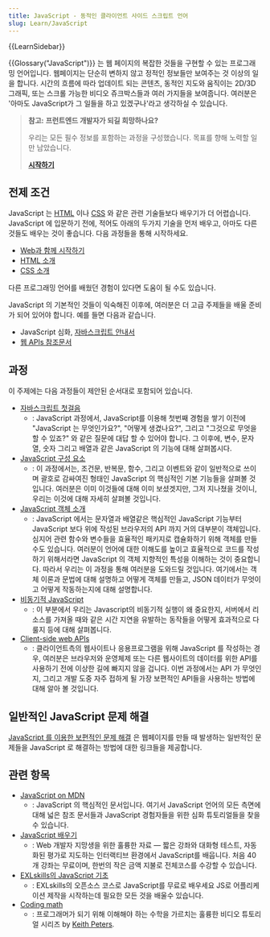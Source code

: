 ```yaml
---
title: JavaScript - 동적인 클라이언트 사이드 스크립트 언어
slug: Learn/JavaScript
---
```

{{LearnSidebar}}

{{Glossary("JavaScript")}} 는 웹 페이지의 복잡한 것들을 구현할 수 있는 프로그래밍 언어입니다. 웹페이지는 단순히 변하지 않고 정적인 정보들만 보여주는 것 이상의 일을 합니다. 시간의 흐름에 따라 업데이트 되는 콘텐츠, 동적인 지도와 움직이는 2D/3D 그래픽, 또는 스크롤 가능한 비디오 쥬크박스들과 여러 가지들을 보여줍니다. 여러분은 '아마도 JavaScript가 그 일들을 하고 있겠구나'라고 생각하실 수 있습니다.

> **참고:** **프런트엔드 개발자가 되길 희망하나요?**
>
> 우리는 모든 필수 정보를 포함하는 과정을 구성했습니다. 목표를 향해 노력할 일만 남았습니다.
>
> [**시작하기**](/ko/docs/Learn/Front-end_web_developer)

## 전제 조건

JavaScript 는 [HTML](/ko/docs/Learn/HTML) 이나 [CSS](/ko/docs/Learn/CSS) 와 같은 관련 기술들보다 배우기가 더 어렵습니다. JavaScript 에 입문하기 전에, 적어도 아래의 두가지 기술을 먼저 배우고, 아마도 다른 것들도 배우는 것이 좋습니다. 다음 과정들을 통해 시작하세요.

- [Web과 함께 시작하기](/ko/docs/Learn/Getting_started_with_the_web)
- [HTML 소개](/ko/docs/Learn/HTML/Introduction_to_HTML)
- [CSS 소개](/ko/docs/Learn/CSS/Introduction_to_CSS)

다른 프로그래밍 언어를 배웠던 경험이 있다면 도움이 될 수도 있습니다.

JavaScript 의 기본적인 것들이 익숙해진 이후에, 여러분은 더 고급 주제들을 배울 준비가 되어 있어야 합니다. 예를 들면 다음과 같습니다.

- JavaScript 심화, [자바스크립트 안내서](/ko/docs/Web/JavaScript/Guide)
- [웹 APIs 참조문서](/ko/docs/Web/API)

## 과정

이 주제에는 다음 과정들이 제안된 순서대로 포함되어 있습니다.

- [자바스크립트 첫걸음](/ko/docs/Learn/JavaScript/First_steps)
  - : JavaScript 과정에서, JavaScript를 이용해 첫번째 경험을 쌓기 이전에 "JavaScript 는 무엇인가요?", "어떻게 생겼나요?", 그리고 "그것으로 무엇을 할 수 있죠?" 와 같은 질문에 대답 할 수 있어야 합니다. 그 이후에, 변수, 문자열, 숫자 그리고 배열과 같은 JavaScript 의 기능에 대해 살펴봅시다.
- [JavaScript 구성 요소](/ko/docs/Learn/JavaScript/Building_blocks)
  - : 이 과정에서는, 조건문, 반복문, 함수, 그리고 이벤트와 같이 일반적으로 쓰이며 괄호로 감싸여진 형태인 JavaScript 의 핵심적인 기본 기능들을 살펴볼 것입니다. 여러분은 이미 이것들에 대해 이미 보셨겟지만, 그저 지나쳤을 것이니, 우리는 이것에 대해 자세히 살펴볼 것입니다.
- [JavaScript 객체 소개](/ko/docs/Learn/JavaScript/Objects)
  - : JavaScript 에서는 문자열과 배열같은 핵심적인 JavaScript 기능부터 JavaScript 보다 위에 작성된 브라우저의 API 까지 거의 대부분이 객체입니다. 심지어 관련 함수와 변수들을 효율적인 패키지로 캡슐화하기 위해 객체를 만들 수도 있습니다. 여러분이 언어에 대한 이해도를 높이고 효율적으로 코드를 작성하기 위해서라면 JavaScript 의 객체 지향적인 특성을 이해하는 것이 중요합니다. 따라서 우리는 이 과정을 통해 여러분을 도와드릴 것입니다. 여기에서는 객체 이론과 문법에 대해 설명하고 어떻게 객체를 만들고, JSON 데이터가 무엇이고 어떻게 작동하는지에 대해 설명합니다.
- [비동기적 JavaScript](/ko/docs/Learn/JavaScript/Asynchronous)
  - : 이 부분에서 우리는 Javascript의 비동기적 실행이 왜 중요한지, 서버에서 리소스를 가져올 때와 같은 시간 지연을 유발하는 동작들을 어떻게 효과적으로 다룰지 등에 대해 살펴봅니다.
- [Client-side web APIs](/ko/docs/Learn/JavaScript/Client-side_web_APIs)
  - : 클라이언트측의 웹사이트나 응용프로그램을 위해 JavaScript 를 작성하는 경우, 여러분은 브라우저와 운영체제 또는 다른 웹사이트의 데이터를 위한 API를 사용하기 전에 이상한 길에 빠지지 않을 겁니다. 이번 과정에서는 API 가 무엇인지, 그리고 개발 도중 자주 접하게 될 가장 보편적인 API들을 사용하는 방법에 대해 알아 볼 것입니다.

## 일반적인 JavaScript 문제 해결

[JavaScript 를 이용한 보편적인 문제 해결](/ko/docs/Learn/JavaScript/Howto) 은 웹페이지를 만들 때 발생하는 일반적인 문제들을 JavaScript 로 해결하는 방법에 대한 링크들을 제공합니다.

## 관련 항목

- [JavaScript on MDN](/ko/docs/Web/JavaScript)
  - : JavaScript 의 핵심적인 문서입니다. 여기서 JavaScript 언어의 모든 측면에 대해 넓은 참조 문서들과 JavaScript 경험자들을 위한 심화 튜토리얼들을 찾을 수 있습니다.
- [JavaScript 배우기](https://learnjavascript.online/)
  - : Web 개발자 지망생을 위한 훌륭한 자료 — 짧은 강좌와 대화형 테스트, 자동화된 평가로 지도하는 인터랙티브 환경에서 JavaScript를 배웁니다. 처음 40개 강좌는 무료이며, 한번의 작은 금액 지불로 전체코스를 수강할 수 있습니다.
- [EXLskills의 JavaScript 기초](https://exlskills.com/learn-en/courses/javascript-fundamentals-basics_javascript)
  - : EXLskills의 오픈소스 코스로 JavaScript를 무료로 배우세요 JS로 어플리케이션 제작을 시작하는데 필요한 모든 것을 배울수 있습니다.
- [Coding math](https://www.youtube.com/user/codingmath)
  - : 프로그래머가 되기 위해 이해해야 하는 수학을 가르치는 훌륭한 비디오 튜토리얼 시리즈 by [Keith Peters](https://twitter.com/bit101).
